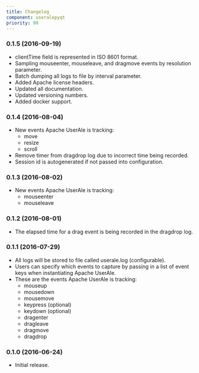```yaml
---
title: Changelog
component: useralepyqt
priority: 99
---
```


### 0.1.5 (2016-09-19)

- clientTime field is represented in ISO 8601 format.
- Sampling mouseenter, mouseleave, and dragmove events by resolution parameter.
- Batch dumping all logs to file by interval parameter.
- Added Apache license headers.
- Updated all documentation.
- Updated versioning numbers.
- Added docker support.

### 0.1.4 (2016-08-04)

- New events Apache UserAle is tracking:
  - move
  - resize
  - scroll
- Remove timer from dragdrop log due to incorrect time being recorded.
- Session id is autogenerated if not passed into configuration.

### 0.1.3 (2016-08-02)

- New events Apache UserAle is tracking:
  - mouseenter
  - mouseleave

### 0.1.2 (2016-08-01)

- The elapsed time for a drag event is being recorded in the dragdrop log.

### 0.1.1 (2016-07-29)

- All logs will be stored to file called userale.log (configurable).
- Users can specify which events to capture by passing in a list of event keys when instantiating Apache UserAle.
- These are the events Apache UserAle is tracking:
  - mouseup
  - mousedown
  - mousemove
  - keypress (optional)
  - keydown (optional)
  - dragenter
  - dragleave
  - dragmove
  - dragdrop

### 0.1.0 (2016-06-24)

- Initial release.
